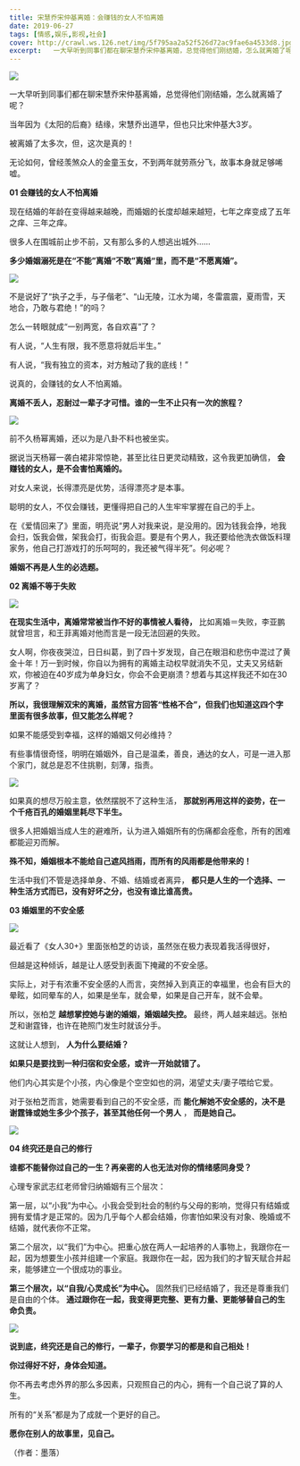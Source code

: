 ```yaml
---
title: 宋慧乔宋仲基离婚：会赚钱的女人不怕离婚
date: 2019-06-27
tags: [情感,娱乐,影视,社会]
cover: http://crawl.ws.126.net/img/5f795aa2a52f526d72ac9fae6a4533d8.jpg
excerpt:   一大早听到同事们都在聊宋慧乔宋仲基离婚，总觉得他们刚结婚，怎么就离婚了呢？当年因为《太阳的
---
```

![](http://crawl.ws.126.net/img/5f795aa2a52f526d72ac9fae6a4533d8.jpg)  

一大早听到同事们都在聊宋慧乔宋仲基离婚，总觉得他们刚结婚，怎么就离婚了呢？

当年因为《太阳的后裔》结缘，宋慧乔出道早，但也只比宋仲基大3岁。

被离婚了太多次，但，这次是真的！

无论如何，曾经羡煞众人的金童玉女，不到两年就劳燕分飞，故事本身就足够唏嘘。

**01 会赚钱的女人不怕离婚**

现在结婚的年龄在变得越来越晚，而婚姻的长度却越来越短，七年之痒变成了五年之痒、三年之痒。

很多人在围城前止步不前，又有那么多的人想逃出城外……

**多少婚姻溺死是在“不能”离婚“不敢”离婚“里，而不是“不愿离婚”。**

![](http://crawl.ws.126.net/img/24de29a2c649978bcdf2ed5b8a907d42.jpg)  

不是说好了“执子之手，与子偕老”、“山无陵，江水为竭，冬雷震震，夏雨雪，天地合，乃敢与君绝！”的吗？

怎么一转眼就成“一别两宽，各自欢喜”了？

有人说，“人生有限，我不愿意将就后半生。”

有人说，“我有独立的资本，对方触动了我的底线！”

说真的，会赚钱的女人不怕离婚。

**离婚不丢人，忍耐过一辈子才可惜。谁的一生不止只有一次的旅程？**

![](http://crawl.ws.126.net/img/952c29d9779f39f0f0633430c9cf4466.jpg)  

前不久杨幂离婚，还以为是八卦不料也被坐实。

据说当天杨幂一袭白裙非常惊艳，甚至比往日更灵动精致，这令我更加确信， **会赚钱的女人，是不会害怕离婚的。**

对女人来说，长得漂亮是优势，活得漂亮才是本事。

聪明的女人，不仅会赚钱，更懂得把自己的人生牢牢掌握在自己的手上。

在《爱情回来了》里面，明亮说“男人对我来说，是没用的。因为钱我会挣，地我会扫，饭我会做，架我会打，街我会逛。要是有个男人，我还要给他洗衣做饭料理家务，他自己打游戏打的乐呵呵的，我还被气得半死”。何必呢？

**婚姻不再是人生的必选题。**

**02 离婚不等于失败**

![](http://crawl.ws.126.net/img/89208048acb60ecb04fe46239d82340c.jpg)  

**在现实生活中，离婚常常被当作不好的事情被人看待，** 比如离婚＝失败，李亚鹏就曾坦言，和王菲离婚对他而言是一段无法回避的失败。

女人啊，你夜夜哭泣，日日纠葛，到了四十岁发现，自己在眼泪和悲伤中混过了黄金十年！万一到时候，你自以为拥有的离婚主动权早就消失不见，丈夫又另结新欢，你被迫在40岁成为单身妇女，你会不会更崩溃？想着与其这样我还不如在30岁离了？

**所以，我很理解双宋的离婚，虽然官方回答“性格不合”，但我们也知道这四个字里面有很多故事，但又能怎么样呢？**

如果不能感受到幸福，这样的婚姻又何必维持？

有些事情很奇怪，明明在婚姻外，自己是温柔，善良，通达的女人，可是一进入那个家门，就总是忍不住挑剔，刻薄，指责。

![](http://crawl.ws.126.net/img/25f609768dd6672b66cd8a42297f2ddf.jpg)  

如果真的想尽万般主意，依然摆脱不了这种生活， **那就别再用这样的姿势，在一个千疮百孔的婚姻里耗尽下半生。**

很多人把婚姻当成人生的避难所，认为进入婚姻所有的伤痛都会痊愈，所有的困难都能迎刃而解。

**殊不知，婚姻根本不能给自己遮风挡雨，而所有的风雨都是他带来的！**

生活中我们不管是选择单身、不婚、结婚或者离异， **都只是人生的一个选择、一种生活方式而已，没有好坏之分，也没有谁比谁高贵。**

**03 婚姻里的不安全感**

![](http://crawl.ws.126.net/img/278f023e1acb2328cc15c51c5492fb17.jpg)  

最近看了《女人30+》里面张柏芝的访谈，虽然张在极力表现着我活得很好，

但越是这种倾诉，越是让人感受到表面下掩藏的不安全感。

实际上，对于有浓重不安全感的人而言，突然掉入到真正的幸福里，也会有巨大的晕眩，如同晕车的人，如果是坐车，就会晕，如果是自己开车，就不会晕。

所以，张柏芝 **越想掌控她与谢的婚姻，婚姻越失控。** 最终，两人越来越远。张柏芝和谢霆锋，也许在艳照门发生时就该分手。

这就让人想到， **人为什么要结婚？**

**如果只是要找到一种归宿和安全感，或许一开始就错了。**

他们内心其实是个小孩，内心像是个空空如也的洞，渴望丈夫/妻子喂给它爱。

对于张柏芝而言，她需要看到自己的不安全感，而 **能化解她不安全感的，决不是谢霆锋或她生多少个孩子，甚至其他任何一个男人** ， **而是她自己。**

![](http://crawl.ws.126.net/img/02ca65ce2d4e4b72e6641894ae68186d.jpg)  

**04 终究还是自己的修行**

**谁都不能替你过自己的一生？再亲密的人也无法对你的情绪感同身受？**

心理专家武志红老师曾归纳婚姻有三个层次：

第一层，以“小我”为中心。小我会受到社会的制约与父母的影响，觉得只有结婚或拥有爱情才是正常的。因为几乎每个人都会结婚，你害怕如果没有对象、晚婚或不结婚，就代表你不正常。

第二个层次，以“我们”为中心。把重心放在两人一起培养的人事物上，我跟你在一起，因为想要生小孩并组建一个家庭。我跟你在一起，因为我们的才智天赋合并起来，能够建立一个很成功的事业。

**第三个层次，以“自我/心灵成长”为中心。** 固然我们已经结婚了，我还是尊重我们是自由的个体。
**通过跟你在一起，我变得更完整、更有力量、更能够替自己的生命负责。**

![](http://crawl.ws.126.net/img/74a23cbca5cf64ca4ab5aa63b57589bf.jpg)  

**说到底，终究还是自己的修行，一辈子，你要学习的都是和自己相处！**

**你过得好不好，身体会知道。**

你不再去考虑外界的那么多因素，只观照自己的内心，拥有一个自己说了算的人生。

所有的“关系”都是为了成就一个更好的自己。

**愿你在别人的故事里，见自己。**

（作者：墨落）

